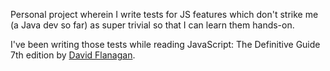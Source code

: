 Personal project wherein I write tests for JS features which don't strike me (a Java dev so far) as super trivial so that I can learn them hands-on.

I've been writing those tests while reading JavaScript: The Definitive Guide 7th edition by [David Flanagan](https://davidflanagan.com/).

